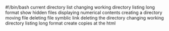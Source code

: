 #!/bin/bash
current directory
list
changing working directory
listing long format
show hidden files
displaying numerical contents
creating a directory
moving file
deleting file
symblic link
deleting the directory
changing working directory
listing long format
create copies at the html


